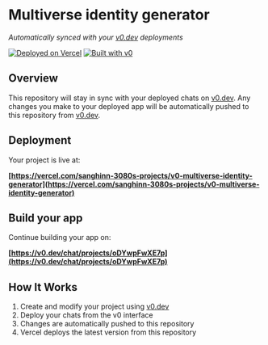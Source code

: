 # Multiverse identity generator

*Automatically synced with your [v0.dev](https://v0.dev) deployments*

[![Deployed on Vercel](https://img.shields.io/badge/Deployed%20on-Vercel-black?style=for-the-badge&logo=vercel)](https://vercel.com/sanghinn-3080s-projects/v0-multiverse-identity-generator)
[![Built with v0](https://img.shields.io/badge/Built%20with-v0.dev-black?style=for-the-badge)](https://v0.dev/chat/projects/oDYwpFwXE7p)

## Overview

This repository will stay in sync with your deployed chats on [v0.dev](https://v0.dev).
Any changes you make to your deployed app will be automatically pushed to this repository from [v0.dev](https://v0.dev).

## Deployment

Your project is live at:

**[https://vercel.com/sanghinn-3080s-projects/v0-multiverse-identity-generator](https://vercel.com/sanghinn-3080s-projects/v0-multiverse-identity-generator)**

## Build your app

Continue building your app on:

**[https://v0.dev/chat/projects/oDYwpFwXE7p](https://v0.dev/chat/projects/oDYwpFwXE7p)**

## How It Works

1. Create and modify your project using [v0.dev](https://v0.dev)
2. Deploy your chats from the v0 interface
3. Changes are automatically pushed to this repository
4. Vercel deploys the latest version from this repository